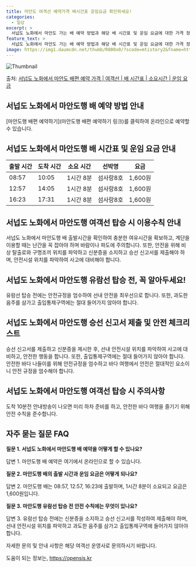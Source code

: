 ```yaml
---
title: 마안도 여객선 예약가격 배시간표 운임요금 확인하세요!
categories:
  - 일상
excerpt: >
  서넙도 노화에서 마안도 가는 배 예약 방법과 해당 배 시간표 및 운임 요금에 대한 가격 정보를 안내 드리겠습니다. 안전하고 재밋는 마안도행 여행을 위해 아래 정보 참고하시기 바랍니다. 마안도행 배편 예약하기 👈 클릭서넙도 노화에서 마안도행 배 시간표출발 시간도착 시간소요 시간선박명요금08:5710:051시간 8분섬사랑8호1,600원12:5714:051시간 8분섬사랑8호1,600원16:2317:311시간 8분섬사랑8호1,600원마안도행 배편 예약하기 👈 클릭서넙도 노화에서 마안도행 여객선 탑승 시 이용수칙출항 전 준비 서넙도 노화에서 마안도행 배 출항시간을 확인하여 충분한 여유시간을 확보합니다. 탑승 절차 계단을 이용할 때는 난간을 꼭 잡고 바람이나 파도에 주의합니다. 안전 주의 비상 탈출로와 구명조끼 위..
feature_text: >
  서넙도 노화에서 마안도 가는 배 예약 방법과 해당 배 시간표 및 운임 요금에 대한 가격 정보를 안내 드리겠습니다. 안전하고 재밋는 마안도행 여행을 위해 아래 정보 참고하시기 바랍니다. 마안도행 배편 예약하기 👈 클릭서넙도 노화에서 마안도행 배 시간표출발 시간도착 시간소요 시간선박명요금08:5710:051시간 8분섬사랑8호1,600원12:5714:051시간 8분섬사랑8호1,600원16:2317:311시간 8분섬사랑8호1,600원마안도행 배편 예약하기 👈 클릭서넙도 노화에서 마안도행 여객선 탑승 시 이용수칙출항 전 준비 서넙도 노화에서 마안도행 배 출항시간을 확인하여 충분한 여유시간을 확보합니다. 탑승 절차 계단을 이용할 때는 난간을 꼭 잡고 바람이나 파도에 주의합니다. 안전 주의 비상 탈출로와 구명조끼 위..
image: https://img1.daumcdn.net/thumb/R800x0/?scode=mtistory2&fname=https%3A%2F%2Fblog.kakaocdn.net%2Fdn%2FbEWBD0%2FbtsHDhSiTNO%2FIGIkwkTiADAvNjhU5PbpWk%2Fimg.webp
---
```


![Thumbnail](https://img1.daumcdn.net/thumb/R800x0/?scode=mtistory2&fname=https%3A%2F%2Fblog.kakaocdn.net%2Fdn%2FbEWBD0%2FbtsHDhSiTNO%2FIGIkwkTiADAvNjhU5PbpWk%2Fimg.webp)

<p>출처: <a href="https://opensis.kr/entry/%EC%84%9C%EB%84%99%EB%8F%84-%EB%85%B8%ED%99%94%EC%97%90%EC%84%9C-%EB%A7%88%EC%95%88%EB%8F%84-%EB%B0%B0%ED%8E%B8-%EC%98%88%EC%95%BD-%EA%B0%80%EA%B2%A9-%EC%97%AC%EA%B0%9D%EC%84%A0-%EB%B0%B0-%EC%8B%9C%EA%B0%84%ED%91%9C-%EC%86%8C%EC%9A%94%EC%8B%9C%EA%B0%84-%EC%9A%B4%EC%9E%84-%EC%9A%94%EA%B8%88" rel="dofollow">서넙도 노화에서 마안도 배편 예약 가격 | 여객선 | 배 시간표 | 소요시간 | 운임 요금</a> </p>

## 서넙도 노화에서 마안도행 배 예약 방법 안내

[마안도행 배편 예약하기](마안도행 배편 예약하기 링크)를 클릭하여 온라인으로 예약할 수 있습니다.

## 서넙도 노화에서 마안도행 배 시간표 및 운임 요금 안내

**출발 시간** | **도착 시간** | **소요 시간** | **선박명** | **요금**  
---|---|---|---|---  
08:57 | 10:05 | 1시간 8분 | 섬사랑8호 | 1,600원  
12:57 | 14:05 | 1시간 8분 | 섬사랑8호 | 1,600원  
16:23 | 17:31 | 1시간 8분 | 섬사랑8호 | 1,600원  
  
## 서넙도 노화에서 마안도행 여객선 탑승 시 이용수칙 안내

서넙도 노화에서 마안도행 배 출발시간을 확인하여 충분한 여유시간을 확보하고, 계단을 이용할 때는 난간을 꼭 잡아야 하며 바람이나 파도에
주의합니다. 또한, 안전을 위해 비상 탈출로와 구명조끼 위치를 파악하고 신분증을 소지하고 승선 신고서를 제출해야 하며, 안전시설 위치를
파악하여 사고에 대비해야 합니다.

## 서넙도 노화에서 마안도행 유람선 탑승 전, 꼭 알아두세요!

유람선 탑승 전에는 안전규정을 엄수하여 선내 안전을 최우선으로 합니다. 또한, 과도한 음주를 삼가고 출입통제구역에는 절대 들어가지 않아야
합니다.

## 서넙도 노화에서 마안도행 승선 신고서 제출 및 안전 체크리스트

승선 신고서를 제출하고 신분증을 제시한 후, 선내 안전시설 위치를 파악하여 사고에 대비하고, 안전한 행동을 합니다. 또한, 출입통제구역에는
절대 들어가지 않아야 합니다. 안전한 바다 나들이를 위해 안전규정을 엄수하고 바다 여행에서 안전은 절대적인 요소이니 안전 규정을 엄수해야
합니다.

## 서넙도 노화에서 마안도행 여객선 탑승 시 주의사항

도착 10분전 안내방송이 나오면 미리 하차 준비를 하고, 안전한 바다 여행을 즐기기 위해 안전 수칙을 준수합니다.

## 자주 묻는 질문 FAQ

**질문 1. 서넙도 노화에서 마안도행 배 예약을 어떻게 할 수 있나요?**

답변 1. 마안도행 배 예약은 여기에서 온라인으로 할 수 있습니다.

**질문 2. 마안도행 배의 출발 시간과 운임 요금은 어떻게 되나요?**

답변 2. 마안도행 배는 08:57, 12:57, 16:23에 출발하며, 1시간 8분이 소요되고 요금은 1,600원입니다.

**질문 3. 마안도행 유람선 탑승 전 안전 수칙에는 무엇이 있나요?**

답변 3. 유람선 탑승 전에는 신분증을 소지하고 승선 신고서를 작성하여 제출해야 하며, 선내 안전시설 위치를 파악하고 과도한 음주를 삼가고
출입통제구역에 들어가지 않아야 합니다.



자세한 문의 및 안내 사항은 해당 여객선 운영사로 문의하시기 바랍니다.

 

도움이 되는 정보는, <a href="https://opensis.kr" rel="dofollow">https://opensis.kr</a>



